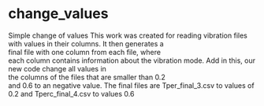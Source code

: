 # change_values
Simple change of values 
This work was created for reading vibration files  
with values in their columns. It then generates a    
final file with one column from each file, where     
each column contains information about the vibration 
mode. Add in this, our new code change all values in                                           
the columns of the files that are smaller than 0.2                                                
and 0.6 to an negative value. The final files are
Tper_final_3.csv to values of 0.2 and Tperc_final_4.csv to values 0.6
